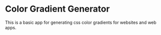 # Color Gradient Generator
This is a basic app for generating css color gradients for websites and web apps.
